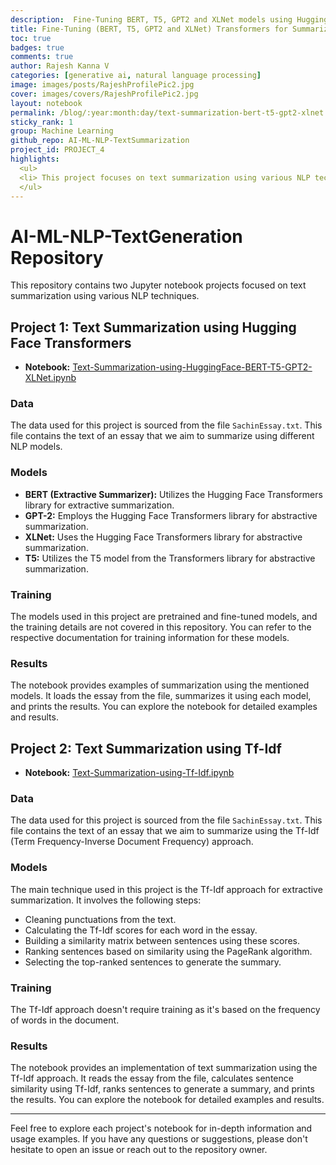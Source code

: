 ```yaml
---
description:  Fine-Tuning BERT, T5, GPT2 and XLNet models using Hugging Face Transformers library for Text Summarization
title: Fine-Tuning (BERT, T5, GPT2 and XLNet) Transformers for Summarization
toc: true
badges: true
comments: true
author: Rajesh Kanna V
categories: [generative ai, natural language processing]
image: images/posts/RajeshProfilePic2.jpg
cover: images/covers/RajeshProfilePic2.jpg
layout: notebook
permalink: /blog/:year:month:day/text-summarization-bert-t5-gpt2-xlnet
sticky_rank: 1
group: Machine Learning
github_repo: AI-ML-NLP-TextSummarization
project_id: PROJECT_4
highlights: 
  <ul>
  <li> This project focuses on text summarization using various NLP techniques. </li>
  </ul>
---
```

# AI-ML-NLP-TextGeneration Repository

This repository contains two Jupyter notebook projects focused on text summarization using various NLP techniques.

## Project 1: Text Summarization using Hugging Face Transformers

- **Notebook:** [Text-Summarization-using-HuggingFace-BERT-T5-GPT2-XLNet.ipynb](https://colab.research.google.com/github/vrajeshtrichy/AI-ML-NLP-TextSummarization/blob/master/Text-Summarization-using-HuggingFace-BERT-T5-GPT2-XLNet/Text-Summarization-using-HuggingFace-BERT-T5-GPT2-XLNet.ipynb)

### Data

The data used for this project is sourced from the file `SachinEssay.txt`. This file contains the text of an essay that we aim to summarize using different NLP models.

### Models

- **BERT (Extractive Summarizer):** Utilizes the Hugging Face Transformers library for extractive summarization.
- **GPT-2:** Employs the Hugging Face Transformers library for abstractive summarization.
- **XLNet:** Uses the Hugging Face Transformers library for abstractive summarization.
- **T5:** Utilizes the T5 model from the Transformers library for abstractive summarization.

### Training

The models used in this project are pretrained and fine-tuned models, and the training details are not covered in this repository. You can refer to the respective documentation for training information for these models.

### Results

The notebook provides examples of summarization using the mentioned models. It loads the essay from the file, summarizes it using each model, and prints the results. You can explore the notebook for detailed examples and results.

## Project 2: Text Summarization using Tf-Idf

- **Notebook:** [Text-Summarization-using-Tf-Idf.ipynb](https://colab.research.google.com/github/vrajeshtrichy/AI-ML-NLP-TextSummarization/blob/master/Text-Summarization-using-ScikitLearn-Tf-Idf/Text-Summarization-using-Tf-Idf.ipynb)

### Data

The data used for this project is sourced from the file `SachinEssay.txt`. This file contains the text of an essay that we aim to summarize using the Tf-Idf (Term Frequency-Inverse Document Frequency) approach.

### Models

The main technique used in this project is the Tf-Idf approach for extractive summarization. It involves the following steps:

- Cleaning punctuations from the text.
- Calculating the Tf-Idf scores for each word in the essay.
- Building a similarity matrix between sentences using these scores.
- Ranking sentences based on similarity using the PageRank algorithm.
- Selecting the top-ranked sentences to generate the summary.

### Training

The Tf-Idf approach doesn't require training as it's based on the frequency of words in the document.

### Results

The notebook provides an implementation of text summarization using the Tf-Idf approach. It reads the essay from the file, calculates sentence similarity using Tf-Idf, ranks sentences to generate a summary, and prints the results. You can explore the notebook for detailed examples and results.

---

Feel free to explore each project's notebook for in-depth information and usage examples. If you have any questions or suggestions, please don't hesitate to open an issue or reach out to the repository owner.
